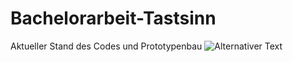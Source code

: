 # Bachelorarbeit-Tastsinn
Aktueller Stand des Codes und Prototypenbau
![Alternativer Text](Pfad/zum/Bild.jpg)
